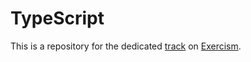 # TypeScript
This is a repository for the dedicated [track](https://exercism.org/tracks/typescript) on [Exercism](https://exercism.org/).